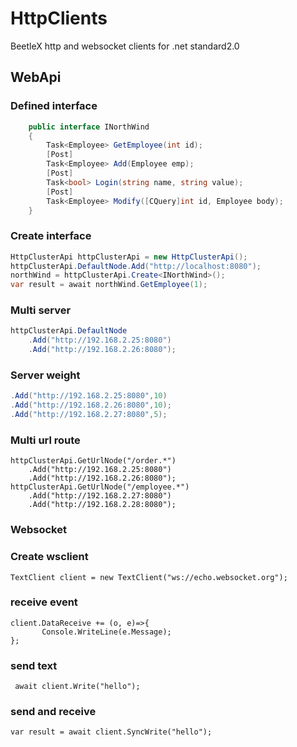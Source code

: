 # HttpClients
BeetleX http and websocket clients for .net standard2.0
## WebApi
### Defined interface
``` csharp
    public interface INorthWind
    {
        Task<Employee> GetEmployee(int id);
        [Post]
        Task<Employee> Add(Employee emp);
        [Post]
        Task<bool> Login(string name, string value);       
        [Post]
        Task<Employee> Modify([CQuery]int id, Employee body);
    }
```
### Create interface
``` csharp
HttpClusterApi httpClusterApi = new HttpClusterApi();
httpClusterApi.DefaultNode.Add("http://localhost:8080");
northWind = httpClusterApi.Create<INorthWind>();
var result = await northWind.GetEmployee(1);
```
### Multi server
``` csharp
httpClusterApi.DefaultNode
    .Add("http://192.168.2.25:8080")
    .Add("http://192.168.2.26:8080");
```
### Server weight
``` csharp
.Add("http://192.168.2.25:8080",10)
.Add("http://192.168.2.26:8080",10);
.Add("http://192.168.2.27:8080",5);
```
### Multi url route
```
httpClusterApi.GetUrlNode("/order.*")
    .Add("http://192.168.2.25:8080")
    .Add("http://192.168.2.26:8080");
httpClusterApi.GetUrlNode("/employee.*")
    .Add("http://192.168.2.27:8080")
    .Add("http://192.168.2.28:8080");
```

### Websocket
### Create wsclient
```
TextClient client = new TextClient("ws://echo.websocket.org");

```
### receive event
```
client.DataReceive += (o, e)=>{
       Console.WriteLine(e.Message);
};
```
### send text
```
 await client.Write("hello");
```
### send and receive
```
var result = await client.SyncWrite("hello");
```
